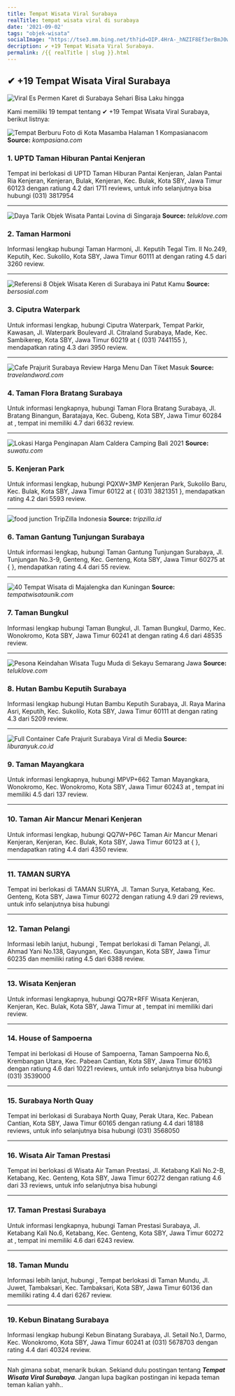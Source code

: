 ```yaml
---
title: Tempat Wisata Viral Surabaya
realTitle: tempat wisata viral di surabaya
date: '2021-09-02'
tags: "objek-wisata"
socialImage: "https://tse3.mm.bing.net/th?id=OIP.4HrA-_hNZIF8Ef3erBmJ0wAAAA&amp;pid=15.1"
decription: ✔ +19 Tempat Wisata Viral Surabaya.
permalink: /{{ realTitle | slug }}.html
---
```


## ✔ +19 Tempat Wisata Viral Surabaya

![Viral Es Permen Karet di Surabaya Sehari Bisa Laku hingga ](https://cdn-2.tstatic.net/travel/foto/bank/medium/es-permen-karet-yang-viral-di-surabaya.jpg)



Kami memiliki 19 tempat tentang ✔ +19 Tempat Wisata Viral Surabaya, berikut listnya:



![Tempat Berburu Foto di Kota Masamba Halaman 1  Kompasianacom](https://tse4.mm.bing.net/th?id=OIP.NIYK5cek6M892kvojfhCegHaEK&amp;pid=15.1)
**Source:** _kompasiana.com_


### 1. UPTD Taman Hiburan Pantai Kenjeran



Tempat ini berlokasi di UPTD Taman Hiburan Pantai Kenjeran, Jalan Pantai Ria Kenjeran, Kenjeran, Bulak, Kenjeran, Kec. Bulak, Kota SBY, Jawa Timur 60123 dengan ratiung 4.2 dari 1711 reviews, untuk info selanjutnya bisa hubungi (031) 3817954

---


![Daya Tarik Objek Wisata Pantai Lovina di Singaraja ](https://tse4.mm.bing.net/th?id=OIP.Vv7dpTvBp_ulghiqdiFVlgHaFn&amp;pid=15.1)
**Source:** _teluklove.com_


### 2. Taman Harmoni



Informasi lengkap hubungi Taman Harmoni, Jl. Keputih Tegal Tim. II No.249, Keputih, Kec. Sukolilo, Kota SBY, Jawa Timur 60111 at  dengan rating 4.5 dari 3260 review.

---


![Referensi 8 Objek Wisata Keren di Surabaya ini Patut Kamu ](https://tse4.mm.bing.net/th?id=OIP.gLOEJ1qWlm7BFcTJk_xWmAHaEL&amp;pid=15.1)
**Source:** _bersosial.com_


### 3. Ciputra Waterpark



Untuk informasi lengkap, hubungi Ciputra Waterpark, Tempat Parkir, Kawasan, Jl. Waterpark Boulevard Jl. Citraland Surabaya, Made, Kec. Sambikerep, Kota SBY, Jawa Timur 60219 at { (031) 7441155 }, mendapatkan rating 4.3 dari 3950 review.

---


![Cafe Prajurit Surabaya  Review Harga Menu Dan Tiket Masuk ](https://tse3.mm.bing.net/th?id=OIP.R2A5vDvU3y9qFCMy78APGAHaD4&amp;pid=15.1)
**Source:** _travelandword.com_


### 4. Taman Flora Bratang Surabaya



Untuk informasi lengkapnya, hubungi Taman Flora Bratang Surabaya, Jl. Bratang Binangun, Baratajaya, Kec. Gubeng, Kota SBY, Jawa Timur 60284 at , tempat ini memiliki 4.7 dari 6632 review.

---


![Lokasi  Harga Penginapan Alam Caldera Camping Bali 2021 ](https://tse3.mm.bing.net/th?id=OIP.6HSAkylxKSvrFcNJYuNV6gHaJQ&amp;pid=15.1)
**Source:** _suwatu.com_


### 5. Kenjeran Park



Untuk informasi lengkap, hubungi PQXW+3MP Kenjeran Park, Sukolilo Baru, Kec. Bulak, Kota SBY, Jawa Timur 60122 at { (031) 3821351 }, mendapatkan rating 4.2 dari 5593 review.

---


![food junction  TripZilla Indonesia](https://tse3.mm.bing.net/th?id=OIP.dcTqWlC1enuyHiGFXg-n3wHaEK&amp;pid=15.1)
**Source:** _tripzilla.id_


### 6. Taman Gantung Tunjungan Surabaya



Untuk informasi lengkap, hubungi Taman Gantung Tunjungan Surabaya, Jl. Tunjungan No.3-9, Genteng, Kec. Genteng, Kota SBY, Jawa Timur 60275 at {  }, mendapatkan rating 4.4 dari 55 review.

---


![40 Tempat Wisata di Majalengka dan Kuningan ](https://tse4.mm.bing.net/th?id=OIP.Yjs5OeAoauMjnIJ2El7lFgHaEK&amp;pid=15.1)
**Source:** _tempatwisataunik.com_


### 7. Taman Bungkul



Informasi lengkap hubungi Taman Bungkul, Jl. Taman Bungkul, Darmo, Kec. Wonokromo, Kota SBY, Jawa Timur 60241 at  dengan rating 4.6 dari 48535 review.

---


![Pesona Keindahan Wisata Tugu Muda di Sekayu Semarang Jawa ](https://tse2.mm.bing.net/th?id=OIP.mgZFAL3a4GhspsPDlLPM0wHaE-&amp;pid=15.1)
**Source:** _teluklove.com_


### 8. Hutan Bambu Keputih Surabaya



Informasi lengkap hubungi Hutan Bambu Keputih Surabaya, Jl. Raya Marina Asri, Keputih, Kec. Sukolilo, Kota SBY, Jawa Timur 60111 at  dengan rating 4.3 dari 5209 review.

---


![Full Container Cafe Prajurit Surabaya Viral di Media ](https://tse4.mm.bing.net/th?id=OIP.SY-WvBi_xMlfdKnQMfdKBAHaEH&amp;pid=15.1)
**Source:** _liburanyuk.co.id_


### 9. Taman Mayangkara



Untuk informasi lengkapnya, hubungi MPVP+662 Taman Mayangkara, Wonokromo, Kec. Wonokromo, Kota SBY, Jawa Timur 60243 at , tempat ini memiliki 4.5 dari 137 review.

---


### 10. Taman Air Mancur Menari Kenjeran



Untuk informasi lengkap, hubungi QQ7W+P6C Taman Air Mancur Menari Kenjeran, Kenjeran, Kec. Bulak, Kota SBY, Jawa Timur 60123 at {  }, mendapatkan rating 4.4 dari 4350 review.

---


### 11. TAMAN SURYA



Tempat ini berlokasi di TAMAN SURYA, Jl. Taman Surya, Ketabang, Kec. Genteng, Kota SBY, Jawa Timur 60272 dengan ratiung 4.9 dari 29 reviews, untuk info selanjutnya bisa hubungi 

---


### 12. Taman Pelangi



Informasi lebih lanjut, hubungi , Tempat berlokasi di Taman Pelangi, Jl. Ahmad Yani No.138, Gayungan, Kec. Gayungan, Kota SBY, Jawa Timur 60235 dan memiliki rating 4.5 dari 6388 review.

---


### 13. Wisata Kenjeran



Untuk informasi lengkapnya, hubungi QQ7R+RFF Wisata Kenjeran, Kenjeran, Kec. Bulak, Kota SBY, Jawa Timur at , tempat ini memiliki  dari  review.

---


### 14. House of Sampoerna



Tempat ini berlokasi di House of Sampoerna, Taman Sampoerna No.6, Krembangan Utara, Kec. Pabean Cantian, Kota SBY, Jawa Timur 60163 dengan ratiung 4.6 dari 10221 reviews, untuk info selanjutnya bisa hubungi (031) 3539000

---


### 15. Surabaya North Quay



Tempat ini berlokasi di Surabaya North Quay, Perak Utara, Kec. Pabean Cantian, Kota SBY, Jawa Timur 60165 dengan ratiung 4.4 dari 18188 reviews, untuk info selanjutnya bisa hubungi (031) 3568050

---


### 16. Wisata Air Taman Prestasi



Tempat ini berlokasi di Wisata Air Taman Prestasi, Jl. Ketabang Kali No.2-B, Ketabang, Kec. Genteng, Kota SBY, Jawa Timur 60272 dengan ratiung 4.6 dari 33 reviews, untuk info selanjutnya bisa hubungi 

---


### 17. Taman Prestasi Surabaya



Untuk informasi lengkapnya, hubungi Taman Prestasi Surabaya, Jl. Ketabang Kali No.6, Ketabang, Kec. Genteng, Kota SBY, Jawa Timur 60272 at , tempat ini memiliki 4.6 dari 6243 review.

---


### 18. Taman Mundu



Informasi lebih lanjut, hubungi , Tempat berlokasi di Taman Mundu, Jl. Juwet, Tambaksari, Kec. Tambaksari, Kota SBY, Jawa Timur 60136 dan memiliki rating 4.4 dari 6267 review.

---


### 19. Kebun Binatang Surabaya



Informasi lengkap hubungi Kebun Binatang Surabaya, Jl. Setail No.1, Darmo, Kec. Wonokromo, Kota SBY, Jawa Timur 60241 at (031) 5678703 dengan rating 4.4 dari 40324 review.

---









Nah gimana sobat, menarik bukan. Sekiand dulu postingan tentang ***Tempat Wisata Viral Surabaya***. Jangan lupa bagikan postingan ini kepada teman teman kalian yahh..
